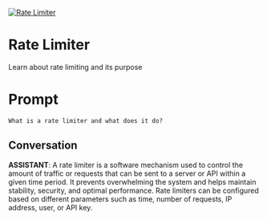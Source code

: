
[![Rate Limiter](https://flow-prompt-covers.s3.us-west-1.amazonaws.com/icon/vintage/vint_9.png)]()
# Rate Limiter 
Learn about rate limiting and its purpose

# Prompt

```
What is a rate limiter and what does it do?
```

## Conversation

**ASSISTANT**: A rate limiter is a software mechanism used to control the amount of traffic or requests that can be sent to a server or API within a given time period. It prevents overwhelming the system and helps maintain stability, security, and optimal performance. Rate limiters can be configured based on different parameters such as time, number of requests, IP address, user, or API key.


